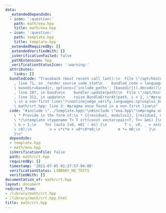 ```yaml
---
data:
  _extendedDependsOn:
  - icon: ':question:'
    path: math/eea.hpp
    title: math/eea.hpp
  - icon: ':question:'
    path: template.hpp
    title: template.hpp
  _extendedRequiredBy: []
  _extendedVerifiedWith: []
  _isVerificationFailed: false
  _pathExtension: hpp
  _verificationStatusIcon: ':warning:'
  attributes:
    links: []
  bundledCode: "Traceback (most recent call last):\n  File \"/opt/hostedtoolcache/Python/3.9.6/x64/lib/python3.9/site-packages/onlinejudge_verify/documentation/build.py\"\
    , line 71, in _render_source_code_stat\n    bundled_code = language.bundle(stat.path,\
    \ basedir=basedir, options={'include_paths': [basedir]}).decode()\n  File \"/opt/hostedtoolcache/Python/3.9.6/x64/lib/python3.9/site-packages/onlinejudge_verify/languages/cplusplus.py\"\
    , line 187, in bundle\n    bundler.update(path)\n  File \"/opt/hostedtoolcache/Python/3.9.6/x64/lib/python3.9/site-packages/onlinejudge_verify/languages/cplusplus_bundle.py\"\
    , line 312, in update\n    raise BundleErrorAt(path, i + 1, \"#pragma once found\
    \ in a non-first line\")\nonlinejudge_verify.languages.cplusplus_bundle.BundleErrorAt:\
    \ math/crt.hpp: line 3: #pragma once found in a non-first line\n"
  code: "#include \"../template.hpp\"\n#include \"eea.hpp\"\n#pragma once\n\n/*\n\
    \ * Provide in the form of:\n * {{residue1, modulus1}, {residue2, modulus2}, ...}\n\
    \ */\ntemplate <typename T> T crt(const vector<pair<T, T>> &ms) {\n    T v = 0,\
    \ m = 1;\n    for (auto [v0, m0] : ms) {\n        T c, c0, _ = extgcd(m, m0, c,\
    \ c0);\n        v = v*c*m + v0*c0*m0;\n        m *= m0;\n    }\n    return v;\n\
    }\n"
  dependsOn:
  - template.hpp
  - math/eea.hpp
  isVerificationFile: false
  path: math/crt.hpp
  requiredBy: []
  timestamp: '2021-07-05 01:37:57-04:00'
  verificationStatus: LIBRARY_NO_TESTS
  verifiedWith: []
documentation_of: math/crt.hpp
layout: document
redirect_from:
- /library/math/crt.hpp
- /library/math/crt.hpp.html
title: math/crt.hpp
---
```

